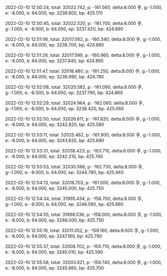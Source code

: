 2022-02-10 12:50:24, total: 32022.742, p: -161.560, delta:8.000 手, g:-1.000, e: -8.000, b: 64.000, ep: 3239.800, bp: 425.170

2022-02-10 12:50:45, total: 32022.520, p: -161.700, delta:8.000 手, g:-1.000, e: -8.000, b: 64.000, ep: 3237.420, bp: 424.890

2022-02-10 12:51:06, total: 32017.062, p: -160.340, delta:8.000 手, g:-1.000, e: -8.000, b: 64.000, ep: 3238.700, bp: 424.880

2022-02-10 12:51:26, total: 32017.599, p: -160.960, delta:8.000 手, g:-1.000, e: -8.000, b: 64.000, ep: 3237.840, bp: 424.850

2022-02-10 12:51:47, total: 32018.480, p: -161.250, delta:8.000 手, g:-1.000, e: -8.000, b: 64.000, ep: 3236.990, bp: 424.780

2022-02-10 12:52:08, total: 32020.582, p: -161.090, delta:8.000 手, g:-1.000, e: -8.000, b: 64.000, ep: 3237.790, bp: 424.860

2022-02-10 12:52:29, total: 32024.964, p: -162.060, delta:8.000 手, g:-1.000, e: -8.000, b: 64.000, ep: 3238.420, bp: 425.060

2022-02-10 12:52:50, total: 32026.611, p: -161.820, delta:8.000 手, g:-1.000, e: -8.000, b: 64.000, ep: 3242.820, bp: 425.580

2022-02-10 12:53:11, total: 32025.462, p: -161.900, delta:8.000 手, g:-1.000, e: -8.000, b: 64.000, ep: 3243.620, bp: 425.690

2022-02-10 12:53:31, total: 32038.423, p: -163.710, delta:8.000 手, g:-1.000, e: -8.000, b: 64.000, ep: 3242.210, bp: 425.740

2022-02-10 12:53:53, total: 32030.566, p: -162.730, delta:8.000 手, g:-1.000, e: -8.000, b: 64.000, ep: 3244.790, bp: 425.940

2022-02-10 12:54:13, total: 32016.703, p: -161.000, delta:8.000 手, g:-1.000, e: -8.000, b: 64.000, ep: 3245.000, bp: 425.750

2022-02-10 12:54:34, total: 31995.434, p: -158.700, delta:8.000 手, g:-1.000, e: -8.000, b: 64.000, ep: 3246.580, bp: 425.660

2022-02-10 12:54:55, total: 31998.536, p: -158.000, delta:8.000 手, g:-1.000, e: -8.000, b: 64.000, ep: 3248.000, bp: 425.750

2022-02-10 12:55:16, total: 32011.052, p: -159.160, delta:8.000 手, g:-1.000, e: -8.000, b: 64.000, ep: 3247.160, bp: 425.790

2022-02-10 12:55:37, total: 32008.702, p: -159.710, delta:8.000 手, g:-1.000, e: -8.000, b: 64.000, ep: 3245.010, bp: 425.590

2022-02-10 12:55:58, total: 32003.821, p: -159.740, delta:8.000 手, g:-1.000, e: -8.000, b: 64.000, ep: 3245.860, bp: 425.700
